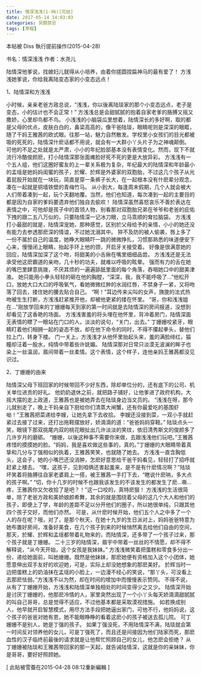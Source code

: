 ```yaml
---
title: 情深浅浅(1-96)[完结]
date: 2017-05-14 14:03:03
categories: 另類禁忌
tags: [草榴]
---
```

本帖被 Diss 執行提前操作(2015-04-28)


书名：情深浅浅
作者：水尧儿


陆情深他爹说，找媳妇儿就得从小培养，由着你搓圆捏扁神马的最有爱了！
方浅浅她爹说，你给我离陆变态家的小变态远点！

1、陆情深和方浅浅

小时候，亲亲老爸方政总说，“浅浅，你以後离陆琰家的那个小变态远点，老子是变态，小的估计也不会正常！”
方浅浅总是会甜腻腻的抱着自家老爹的胳膊又摇又撒娇，心里却鸟都不鸟。
小浅浅的小脑袋瓜里想着，陆情深长的多好啊，取的都是父母的优点，皮肤白白的，鼻梁高高的，像干爸陆琰，眼睛呢则是深深的眼眶，随了干妈王雅茜的欧式眼。往那一站，魅力自然散发。学校里小女孩们的目光都被吸的死死的，陆情深什麽话都不用说，就会有一大群小丫头片子为之神魂颠倒。
可他的不足之处就是太严肃，小小的年纪脸部基本没有表情变化。然而，现下不就流行冷酷俊颜麽，打小陆情深那张面瘫脸好死不死的更是大放异彩。
方浅浅有一个五人组，他们这圈好蜜友的上一辈关系极为复杂，年纪最大的陆情深和年龄最小的孟瑶是她妈妈闺蜜的孩子，於耀、於辉是外婆家的双胞胎，不过这几个孩子从光着屁股开始就在一块玩，简直是穿一条裤子长大，在一起根本没有什麽辈分观念，凑在一起就是铜墙铁壁的青梅竹马。
从小到大，每逢周末假期，几个人就会被大人们带着凑到一起，玩个天翻地覆。当然，他们也知道，每次凑到一起的主要目的都是因为自家的爹妈要遗弃他们独自去偷欢！
陆情深虽然喜怒哀乐不善於表达在表情之中，可他却是孩子中的首领人物，别看那对双胞胎兄弟在爷爷和老爸的庇佑下拽的跟二五八万似的，只要陆情深一记冰刀眼，立马乖顺的耷拉脑袋。
方浅浅打小最甜的就是，陆情深宠她，那种感觉，区别於父母给予的亲情，小小的她还没有能力去参透那麽深的情谊，不过她沈溺其中。
猝不及防的被人偷袭，唇上多了一份不属於自己的温度，她睁大眼睛吓一跳的微微挣扎，习惯那熟悉的味道便安下心来，慢慢闭上眼睛，抬起手环上他的颈，开启牙关接受着。
好像是很满意她的回应，陆情深加深了这个吻，将甜美的小舌揪在嘴里细细品尝。
方浅浅还是无法承受他这麽霸道的亲吻，几十秒的功夫，就难以呼吸的眩晕。
强而有力的舌在她的嘴巴里肆意挑拨，不厌其烦的一遍遍舔舐里面的每个角落，吞咽她口中的甜美津液。
她只能用小拳头轻轻的砸在他的胸膛，“深深，我，我不能呼吸了…”他松开口，放她大口大口的呼吸氧气，看她微微红肿的水润红唇，不禁身子一紧，又将吻落了回去，搂住她的腰去贴合自己。
“啊！”耳边传来尖叫的女声，旖旎的法式热吻被生生打断，方浅浅赶紧推开他，却被他更紧的搂在怀里。
“哥，你和浅浅姐在…”刚放学回来的丁姗姗每天到家的第一时间就是去陆情深的房间报道，没想到却看见了这香艳的场面。
方浅浅害羞的将头埋在他怀里，背冲着房门，陆情深面无表情的瞟了一眼站在门口的人，淡淡的说句，“关门，出去。”
丁姗姗咬紧牙，眼睛盯着他们相拥一起的姿态不放，却在他下命令的同时，不得不攥起拳头，替他们拉上门，转身下楼。
门一关上，方浅浅才从他怀里抬起头来，羞的满脸绯红，猫瞳却汪着一股水，纯情中带着些许妩媚。
陆情深那对日常只淡漠无波澜的眸子也染上一丝温润，眉间带着一丝柔情。这个表情，这个样子，连他亲妈王雅茜都没见识过。




2、丁姗姗的由来

陆情深父母下班回家的时候带回不少好东西，除却单位分的，还有底下的公司、机关单位进贡的好礼。
他奶奶退休之前，就把路子铺好，让他爹进了政府机构，大摇大摆的走上政道，王雅茜也是被她弄去在陆琰身边当文员的。
“浅浅在呀，那今儿就别走了，晚上干妈亲自下厨给你们清蒸大闸蟹，还有你最爱吃的基围虾呦！”王雅茜把菜递给李嫂，让她先拿下去收拾。
李嫂还没接到菜，一双小手就赶紧过去接了过来，还打出拖鞋摆放好，娇滴滴的道：“爸爸妈妈穿鞋。”
陆琰点头一笑，眼镜下那双挑尾内双的桃花眼扯出几许淡淡的笑纹，依旧清秀斯文的俊颜多了几许岁月的磨砺。
“姗姗，以後这种事不需要你来做，去跟浅浅他们玩吧。”王雅茜疼惜的摸摸她的脸。“妈妈，我是喜欢做这些事的，真的。”丁姗姗的大眼睛带着真挚和几分与丁强相似的执着，王雅茜笑笑，也就随了她去。
方浅浅一直含胸低头，这会子，她的小嘴巴还没消肿，怎麽好意思给干爸干妈看见，轻轻打了招呼就赶紧上楼去。
“嘿，这孩子，见到咱俩还害起羞来，是不是有什麽情况啊？”陆琰坏笑着将胳膊往自家老婆肩上一搭，被王雅茜一手打下去，“瞎说什麽呐，多大点的孩子啊。”
“切，你十几岁的时候不也跟我该发生的不该发生的都发生了麽…嘶…疼，王雅茜你又欠收拾了是吧？！”这一口咬的，真特麽狠！
方浅浅的生活很简单，除了老爸方政和美娇娘颜希舞，其余的就是围绕着父母的这几个大人和他们的孩子，即便上了学，年龄的差距不足以分开他们的圈子，所以她很单纯，只跟其他四个孩子交好，而他们亦然。
可是，从什麽时候开始，他们五个人之中多了一个人的存在呢？哦，对了，是那个秋天，在她十九岁的生日派对上，妈妈爸爸特意为她布置好房间，准备好美食，在几个孩子到来的时候悄然离去给他们自由的空间，那天，於耀、於辉和孟瑶都带着礼物来的，而陆情深，还多带了一个孩子过来，那个孩子就是丁姗姗。
二十三岁的陆情深，眉宇中带着一丝丝的不情愿，却不得不解释说，“从今天开始，这个女孩是我妹妹。”
方浅浅微笑着把蛋糕和零食多分出一份，递给她面前，叫她姗姗。既然是他妹妹，那麽她便有资格加入这个小团体，她愿意伸出双手友好的欢迎她，可是，实际上却没她想象的那麽美好。
於辉当时一边把蛋糕上的奶油抹在孟瑶的小脸上，一边漫不经心的笑说，“那丫头，可没看上去那麽怯弱。”方浅浅不以为然，却在时间的增加中而慢慢表示赞同。
不得不说，从有了丁姗姗开始，方浅浅和陆情深单独相处的时间变得少之又少。
陆情深开始是讨厌丁姗姗的，他那麽冷情的人，家里突然出现了一个小丫头每天娇滴滴甜腻腻的叫自己哥哥，总是觉得不适应，不过他基本都是采取漠视措施。
如若换成别人，他早就开启智慧模式，用尽方法手段把她逼出家门，可他不行，他妈妈说，这个孩子的爸爸对她有恩，她不能眼睁睁的看着这麽小的孩子被送去孤儿院。
可丁姗姗不是别人，她是丁强的孩子。
如果丁强没死，不用陆情深不满，陆琰就会第一时间反对领养他的女儿，可是丁强死了，而且还是间接因为他们陆家而死，那麽血性的汉子临终前最後的请求就是让他帮忙照顾自己的女儿，他怎麽会拒绝？
从丁姗姗被陆琰和王雅茜带回家的那一天起，就告诫陆情深，这就是你的亲妹妹，你是哥哥，要好好照顾她。








[ 此貼被雪蚕在2015-04-28 08:12重新編輯 ]